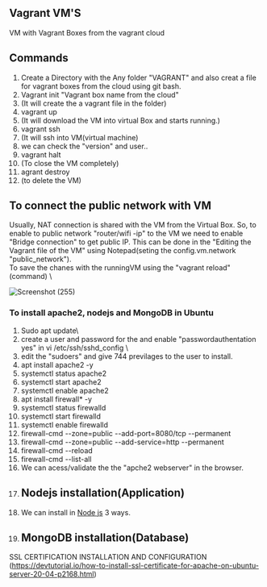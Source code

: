 ## Vagrant VM'S
VM with Vagrant Boxes from the vagrant cloud
## Commands
1. Create a Directory with the Any folder "VAGRANT" and also creat a file for vagrant boxes from the cloud using git bash.
3. Vagrant init "Vagrant box name from the cloud" 
4. (It will create the a vagrant file in the folder)
5. vagrant up
6. (It will download the VM into virtual Box and starts running.)
7. vagrant ssh
8. (It will ssh into VM(virtual machine)
9. we can check the "version" and user..
10. vagrant halt 
11. (To close the VM completely)
12. agrant destroy
13. (to delete the VM)

## To connect the public network with VM
Usually, NAT connection is shared with the VM from the Virtual Box. So, to enable to public network "router/wifi -ip" to the VM we need to enable "Bridge connection" to get public IP.
This can be done in the "Editing the Vagrant file of the VM" using Notepad(seting the  config.vm.network "public_network"). \
To save the chanes with the runningVM using the "vagrant reload"(command) \

![Screenshot (255)](https://user-images.githubusercontent.com/38424194/149036114-e2ce70af-bb88-4e19-87ae-09685f0fbcc8.png)

### To install apache2, nodejs and MongoDB in Ubuntu
1. Sudo apt update\
2. create a user and password for the and enable "passwordauthentation yes" in vi /etc/ssh/sshd_config \
3. edit the "sudoers" and give 744 previlages to the user to install.
4. apt install apache2 -y
5. systemctl status apache2
6. systemctl start apache2
7. systemctl enable apache2
8. apt install firewall* -y
9. systemctl status firewalld
10. systemctl start firewalld
11. systemctl enable firewalld
12. firewall-cmd --zone=public --add-port=8080/tcp --permanent
13. firewall-cmd --zone=public --add-service=http --permanent
14. firewall-cmd --reload
15. firewall-cmd --list-all
16. We can acess/validate the the "apche2 webserver" in the browser.
17. ## Nodejs installation(Application)
18. We can install in [Node js](https://linuxize.com/post/how-to-install-node-js-on-ubuntu-20-04/) 3 ways.
19. ## MongoDB installation(Database)
SSL CERTIFICATION INSTALLATION AND CONFIGURATION (https://devtutorial.io/how-to-install-ssl-certificate-for-apache-on-ubuntu-server-20-04-p2168.html)
